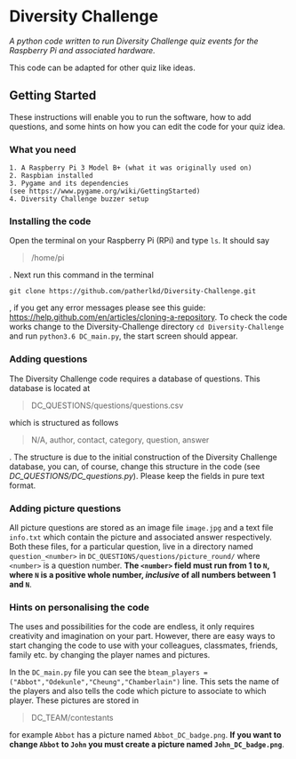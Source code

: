 # Diversity Challenge

*A python code written to run Diversity Challenge quiz events for the Raspberry Pi and associated hardware.*

This code can be adapted for other quiz like ideas.

## Getting Started

These instructions will enable you to run the software, how to add questions, and some hints on how you can edit the code for your quiz idea.

### What you need

```
1. A Raspberry Pi 3 Model B+ (what it was originally used on)
2. Raspbian installed
3. Pygame and its dependencies
(see https://www.pygame.org/wiki/GettingStarted)
4. Diversity Challenge buzzer setup
```

### Installing the code

Open the terminal on your Raspberry Pi (RPi) and type `ls`. It should say

> /home/pi

. Next run this command in the terminal

```
git clone https://github.com/patherlkd/Diversity-Challenge.git
```
, if you get any error messages please see this guide: https://help.github.com/en/articles/cloning-a-repository. To check the code works change to the Diversity-Challenge directory `cd Diversity-Challenge` and run `python3.6 DC_main.py`, the start screen should appear.

### Adding questions

The Diversity Challenge code requires a database of questions. This database is located at
> DC_QUESTIONS/questions/questions.csv

which is structured as follows
> N/A, author, contact, category, question, answer

. The structure is due to the initial construction of the Diversity Challenge database, you can, of course, change this structure in the code (see *DC_QUESTIONS/DC_questions.py*). Please keep the fields in pure text format.

### Adding picture questions

All picture questions are stored as an image file `image.jpg` and a text file `info.txt` which contain the picture and associated answer respectively. Both these files, for a particular question, live in a directory named `question_<number>` in `DC_QUESTIONS/questions/picture_round/` where `<number>` is a question number. **The `<number>` field must run from 1 to `N`, where `N` is a positive whole number, _inclusive_ of all numbers between 1 and `N`**.

### Hints on personalising the code

The uses and possibilities for the code are endless, it only requires creativity and imagination on your part. However, there are easy ways to start changing the code to use with your colleagues, classmates, friends, family etc. by changing the player names and pictures.

In the `DC_main.py` file you can see the `bteam_players = ("Abbot","Odekunle","Cheung","Chamberlain")` line. This sets the name of the players and also tells the code which picture to associate to which player. These pictures are stored in
> DC_TEAM/contestants

for example `Abbot` has a picture named `Abbot_DC_badge.png`. **If you want to change `Abbot` to `John` you must create a picture named `John_DC_badge.png`**.
